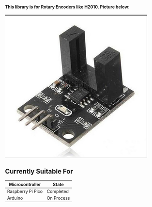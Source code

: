 #### This library is for Rotary Encoders like H2010. Picture below:
![H2010 Rotary Encoder](media/encoder%20h2010.png)

## Currently Suitable For
| Microcontroller   | State      |
| ----------------- | ---------- |
| Raspberry Pi Pico | Completed  |
| Arduino           | On Process |